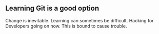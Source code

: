## Learning Git is a good option

Change is inevitable.
Learning can sometimes be difficult.
Hacking for Developers going on now.
This is bound to cause trouble.